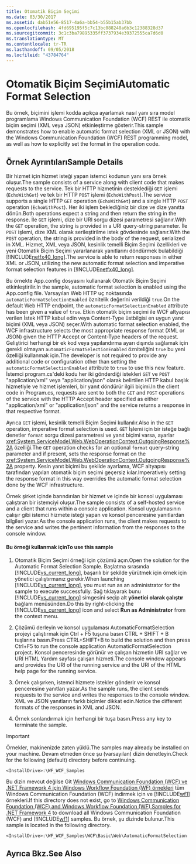 ```yaml
---
title: Otomatik Biçim Seçimi
ms.date: 03/30/2017
ms.assetid: dab51e56-8517-4a6a-bb54-b55b15ab37bb
ms.openlocfilehash: 4fd695195f5c7c13bc088248a6b3c12388328d37
ms.sourcegitcommit: 3c1c3ba79895335ff3737934e39372555ca7d6d0
ms.translationtype: MT
ms.contentlocale: tr-TR
ms.lasthandoff: 09/05/2018
ms.locfileid: "43784764"
---
```

# <a name="automatic-format-selection"></a><span data-ttu-id="59ffb-102">Otomatik Biçim Seçimi</span><span class="sxs-lookup"><span data-stu-id="59ffb-102">Automatic Format Selection</span></span>
<span data-ttu-id="59ffb-103">Bu örnek, biçimini işlemi kodda açıkça ayarlamak nasıl yanı sıra model programlama Windows Communication Foundation (WCF) REST ile otomatik biçim seçimi (XML veya JSON) etkinleştirme gösterir.</span><span class="sxs-lookup"><span data-stu-id="59ffb-103">This sample demonstrates how to enable automatic format selection (XML or JSON) with the Windows Communication Foundation (WCF) REST programming model, as well as how to explicitly set the format in the operation code.</span></span>  
  
## <a name="sample-details"></a><span data-ttu-id="59ffb-104">Örnek Ayrıntıları</span><span class="sxs-lookup"><span data-stu-id="59ffb-104">Sample Details</span></span>  
 <span data-ttu-id="59ffb-105">Bir hizmet için hizmet isteği yapan istemci kodunun yanı sıra örnek oluşur.</span><span class="sxs-lookup"><span data-stu-id="59ffb-105">The sample consists of a service along with client code that makes requests to the service.</span></span> <span data-ttu-id="59ffb-106">Tek bir HTTP hizmetinin desteklediği `GET` işlemi (`EchoWithGet`) ve tek bir HTTP `POST` işlemi (`EchoWithPost`).</span><span class="sxs-lookup"><span data-stu-id="59ffb-106">The service supports a single HTTP `GET` operation (`EchoWithGet`) and a single HTTP `POST` operation (`EchoWithPost`).</span></span> <span data-ttu-id="59ffb-107">Her iki işlem beklediğiniz bir dize ve dize yanıtta dönün.</span><span class="sxs-lookup"><span data-stu-id="59ffb-107">Both operations expect a string and then return the string in the response.</span></span> <span data-ttu-id="59ffb-108">İle `GET` işlemi, dize bir URI sorgu dizesi parametresi sağlanır.</span><span class="sxs-lookup"><span data-stu-id="59ffb-108">With the `GET` operation, the string is provided in a URI query-string parameter.</span></span> <span data-ttu-id="59ffb-109">İle `POST` işlemi, dize XML olarak serileştirilme istek gövdesinde sağlanır.</span><span class="sxs-lookup"><span data-stu-id="59ffb-109">With the `POST` operation, the string is provided in the body of the request, serialized in XML.</span></span> <span data-ttu-id="59ffb-110">Hizmet, XML veya JSON, kesinlik temelli Biçim Seçimi özellikleri ve yeni Otomatik Biçim Seçimi yararlanarak yanıtlarını döndürmek bulabildiği [!INCLUDE[netfx40_long](../../../../includes/netfx40-long-md.md)].</span><span class="sxs-lookup"><span data-stu-id="59ffb-110">The service is able to return responses in either XML or JSON, utilizing the new automatic format selection and imperative format selection features in [!INCLUDE[netfx40_long](../../../../includes/netfx40-long-md.md)].</span></span>  
  
 <span data-ttu-id="59ffb-111">Bu örnekte App.config dosyasını kullanarak Otomatik Biçim Seçimi etkinleştirilir.</span><span class="sxs-lookup"><span data-stu-id="59ffb-111">In the sample, automatic format selection is enabled using the App.config file.</span></span> <span data-ttu-id="59ffb-112">Varsayılan Web HTTP uç noktasında `automaticFormatSelectionEnabled` öznitelik değerini verildiği `true`.</span><span class="sxs-lookup"><span data-stu-id="59ffb-112">On the default Web HTTP endpoint, the `automaticFormatSelectionEnabled` attribute has been given a value of `true`.</span></span> <span data-ttu-id="59ffb-113">Etkin otomatik biçim seçimi ile WCF altyapısı verilen İstek HTTP kabul edin veya Content-Type üstbilgisi en uygun yanıt biçimi (XML veya JSON) seçer.</span><span class="sxs-lookup"><span data-stu-id="59ffb-113">With automatic format selection enabled, the WCF infrastructure selects the most appropriate response format (XML or JSON) given the HTTP Accept or Content-Type headers of the request.</span></span> <span data-ttu-id="59ffb-114">Geliştirici herhangi bir ek kod veya yapılandırma ayarı dışında sağlamak için gerekli olmayan `automaticFormatSelectionEnabled` özniteliğini `true` bu yeni özelliği kullanmak için.</span><span class="sxs-lookup"><span data-stu-id="59ffb-114">The developer is not required to provide any additional code or configuration other than setting the `automaticFormatSelectionEnabled` attribute to `true` to use this new feature.</span></span> <span data-ttu-id="59ffb-115">İstemci program.cs'deki kodu her iki gönderdiği istekleri `GET` ve `POST` "application/xml" veya "application/json" olarak belirtilen HTTP kabul başlık hizmetiyle ve hizmet işlemleri, bir yanıt döndürür ilgili biçimi.</span><span class="sxs-lookup"><span data-stu-id="59ffb-115">In the client code in Program.cs, requests are sent to both the `GET` and `POST` operations of the service with the HTTP Accept header specified as either "application/xml" or "application/json" and the service returns a response in that respective format.</span></span>  
  
 <span data-ttu-id="59ffb-116">Ayrıca `GET` işlemi, kesinlik temelli Biçim Seçimi kullanılır.</span><span class="sxs-lookup"><span data-stu-id="59ffb-116">Also in the `GET` operation, imperative format selection is used.</span></span> <span data-ttu-id="59ffb-117">`GET` İşlemi için bir isteğe bağlı denetler `format` sorgu dizesi parametresi ve yanıt biçimi varsa, ayarlar <xref:System.ServiceModel.Web.WebOperationContext.OutgoingResponse%2A> özelliği.</span><span class="sxs-lookup"><span data-stu-id="59ffb-117">The `GET` operation checks for an optional `format` query-string parameter and if present, sets the response format on the <xref:System.ServiceModel.Web.WebOperationContext.OutgoingResponse%2A> property.</span></span> <span data-ttu-id="59ffb-118">Kesin yanıt biçimi bu şekilde ayarlama, WCF altyapısı tarafından yapılan otomatik biçim seçimi geçersiz kılar.</span><span class="sxs-lookup"><span data-stu-id="59ffb-118">Imperatively setting the response format in this way overrides the automatic format selection done by the WCF infrastructure.</span></span>  
  
 <span data-ttu-id="59ffb-119">Örnek şirket içinde barındırılan bir hizmet ve içinde bir konsol uygulaması çalıştıran bir istemciyi oluşur.</span><span class="sxs-lookup"><span data-stu-id="59ffb-119">The sample consists of a self-hosted service and a client that runs within a console application.</span></span> <span data-ttu-id="59ffb-120">Konsol uygulamasının çalışır gibi istemci hizmete isteği yapan ve konsol penceresine yanıtlardan bilgileri yazar.</span><span class="sxs-lookup"><span data-stu-id="59ffb-120">As the console application runs, the client makes requests to the service and writes the pertinent information from the responses to the console window.</span></span>  
  
#### <a name="to-use-this-sample"></a><span data-ttu-id="59ffb-121">Bu örneği kullanmak için</span><span class="sxs-lookup"><span data-stu-id="59ffb-121">To use this sample</span></span>  
  
1.  <span data-ttu-id="59ffb-122">Otomatik Biçim Seçimi örneği için çözümü açın.</span><span class="sxs-lookup"><span data-stu-id="59ffb-122">Open the solution for the Automatic Format Selection Sample.</span></span> <span data-ttu-id="59ffb-123">Başlatma sırasında [!INCLUDE[vs_current_long](../../../../includes/vs-current-long-md.md)], başarılı bir şekilde yürütmek için örnek için yönetici çalıştırmanız gerekir.</span><span class="sxs-lookup"><span data-stu-id="59ffb-123">When launching [!INCLUDE[vs_current_long](../../../../includes/vs-current-long-md.md)], you must run as an administrator for the sample to execute successfully.</span></span> <span data-ttu-id="59ffb-124">Sağ tıklayarak bunu [!INCLUDE[vs_current_long](../../../../includes/vs-current-long-md.md)] simgesini seçip alt **yönetici olarak çalıştır** bağlam menüsünden.</span><span class="sxs-lookup"><span data-stu-id="59ffb-124">Do this by right-clicking the [!INCLUDE[vs_current_long](../../../../includes/vs-current-long-md.md)] icon and select **Run as Administrator** from the context menu.</span></span>  
  
2.  <span data-ttu-id="59ffb-125">Çözümü derleyin ve konsol uygulaması AutomaticFormatSelection projeyi çalıştırmak için Ctrl + F5 tuşuna basın CTRL + SHIFT + B tuşlarına basın.</span><span class="sxs-lookup"><span data-stu-id="59ffb-125">Press CTRL+SHIFT+B to build the solution and then press Ctrl+F5 to run the console application AutomaticFormatSelection project.</span></span> <span data-ttu-id="59ffb-126">Konsol penceresinde görünür ve çalışan hizmetin URI sağlar ve URI HTML Yardım sayfası çalışan hizmeti.</span><span class="sxs-lookup"><span data-stu-id="59ffb-126">The console window appears and provides the URI of the running service and the URI of the HTML help page for the running service.</span></span>  
  
3.  <span data-ttu-id="59ffb-127">Örnek çalışırken, istemci hizmete istekler gönderir ve konsol penceresine yanıtları yazar.</span><span class="sxs-lookup"><span data-stu-id="59ffb-127">As the sample runs, the client sends requests to the service and writes the responses to the console window.</span></span> <span data-ttu-id="59ffb-128">XML ve JSON yanıtların farklı biçimler dikkat edin.</span><span class="sxs-lookup"><span data-stu-id="59ffb-128">Notice the different formats of the responses in XML and JSON.</span></span>  
  
4.  <span data-ttu-id="59ffb-129">Örnek sonlandırmak için herhangi bir tuşa basın.</span><span class="sxs-lookup"><span data-stu-id="59ffb-129">Press any key to terminate the sample.</span></span>  
  
> [!IMPORTANT]
>  <span data-ttu-id="59ffb-130">Örnekler, makinenizde zaten yüklü.</span><span class="sxs-lookup"><span data-stu-id="59ffb-130">The samples may already be installed on your machine.</span></span> <span data-ttu-id="59ffb-131">Devam etmeden önce şu (varsayılan) dizin denetleyin.</span><span class="sxs-lookup"><span data-stu-id="59ffb-131">Check for the following (default) directory before continuing.</span></span>  
>   
>  `<InstallDrive>:\WF_WCF_Samples`  
>   
>  <span data-ttu-id="59ffb-132">Bu dizin mevcut değilse Git [Windows Communication Foundation (WCF) ve .NET Framework 4 için Windows Workflow Foundation (WF) örnekleri](https://go.microsoft.com/fwlink/?LinkId=150780) tüm Windows Communication Foundation (WCF) indirmek için ve [!INCLUDE[wf1](../../../../includes/wf1-md.md)] örnekleri.</span><span class="sxs-lookup"><span data-stu-id="59ffb-132">If this directory does not exist, go to [Windows Communication Foundation (WCF) and Windows Workflow Foundation (WF) Samples for .NET Framework 4](https://go.microsoft.com/fwlink/?LinkId=150780) to download all Windows Communication Foundation (WCF) and [!INCLUDE[wf1](../../../../includes/wf1-md.md)] samples.</span></span> <span data-ttu-id="59ffb-133">Bu örnek, şu dizinde bulunur.</span><span class="sxs-lookup"><span data-stu-id="59ffb-133">This sample is located in the following directory.</span></span>  
>   
>  `<InstallDrive>:\WF_WCF_Samples\WCF\Basic\Web\AutomaticFormatSelection`  
  
## <a name="see-also"></a><span data-ttu-id="59ffb-134">Ayrıca Bkz.</span><span class="sxs-lookup"><span data-stu-id="59ffb-134">See Also</span></span>
